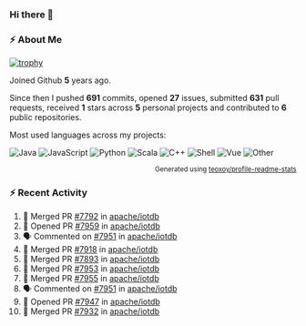 ### Hi there 👋

### :zap: About Me

[![trophy](https://github-profile-trophy.vercel.app/?username=HTHou&theme=onedark)](https://github.com/ryo-ma/github-profile-trophy)
   
Joined Github **5** years ago.

Since then I pushed **691** commits, opened **27** issues, submitted **631** pull requests, received **1** stars across **5** personal projects and contributed to **6** public repositories.

Most used languages across my projects:

![Java](https://img.shields.io/static/v1?style=flat-square&label=%E2%A0%80&color=555&labelColor=%23b07219&message=Java%EF%B8%B194.4%25)
![JavaScript](https://img.shields.io/static/v1?style=flat-square&label=%E2%A0%80&color=555&labelColor=%23f1e05a&message=JavaScript%EF%B8%B11.4%25)
![Python](https://img.shields.io/static/v1?style=flat-square&label=%E2%A0%80&color=555&labelColor=%233572A5&message=Python%EF%B8%B10.7%25)
![Scala](https://img.shields.io/static/v1?style=flat-square&label=%E2%A0%80&color=555&labelColor=%23c22d40&message=Scala%EF%B8%B10.6%25)
![C++](https://img.shields.io/static/v1?style=flat-square&label=%E2%A0%80&color=555&labelColor=%23f34b7d&message=C%2B%2B%EF%B8%B10.6%25)
![Shell](https://img.shields.io/static/v1?style=flat-square&label=%E2%A0%80&color=555&labelColor=%2389e051&message=Shell%EF%B8%B10.4%25)
![Vue](https://img.shields.io/static/v1?style=flat-square&label=%E2%A0%80&color=555&labelColor=%2341b883&message=Vue%EF%B8%B10.3%25)
![Other](https://img.shields.io/static/v1?style=flat-square&label=%E2%A0%80&color=555&labelColor=%23ededed&message=Other%EF%B8%B11.2%25)

<p align="right"><sub>Generated using <a href="https://github.com/marketplace/actions/profile-readme-stats">teoxoy/profile-readme-stats</a></sub></p>


<!--![](https://github.com/HTHou/HTHou/blob/output/github-contribution-grid-snake.svg)-->

<!--![Haonan Hou's github stats](https://github-readme-stats.vercel.app/api?username=HTHou&count_private=true&show_icons=true&theme=onedark)-->

<!--![Haonan Hou's wakatime stats](https://github-readme-stats.vercel.app/api/wakatime?username=HTHou&layout=compact&theme=onedark)-->

<!--![Top Langs](https://github-readme-stats.vercel.app/api/top-langs/?username=HTHou&theme=onedark&layout=compact)-->

### :zap: Recent Activity
<!--START_SECTION:activity-->
1. 🎉 Merged PR [#7792](https://github.com/apache/iotdb/pull/7792) in [apache/iotdb](https://github.com/apache/iotdb)
2. 💪 Opened PR [#7959](https://github.com/apache/iotdb/pull/7959) in [apache/iotdb](https://github.com/apache/iotdb)
3. 🗣 Commented on [#7951](https://github.com/apache/iotdb/issues/7951) in [apache/iotdb](https://github.com/apache/iotdb)
4. 🎉 Merged PR [#7918](https://github.com/apache/iotdb/pull/7918) in [apache/iotdb](https://github.com/apache/iotdb)
5. 🎉 Merged PR [#7893](https://github.com/apache/iotdb/pull/7893) in [apache/iotdb](https://github.com/apache/iotdb)
6. 🎉 Merged PR [#7953](https://github.com/apache/iotdb/pull/7953) in [apache/iotdb](https://github.com/apache/iotdb)
7. 🎉 Merged PR [#7955](https://github.com/apache/iotdb/pull/7955) in [apache/iotdb](https://github.com/apache/iotdb)
8. 🗣 Commented on [#7951](https://github.com/apache/iotdb/issues/7951) in [apache/iotdb](https://github.com/apache/iotdb)
9. 💪 Opened PR [#7947](https://github.com/apache/iotdb/pull/7947) in [apache/iotdb](https://github.com/apache/iotdb)
10. 🎉 Merged PR [#7932](https://github.com/apache/iotdb/pull/7932) in [apache/iotdb](https://github.com/apache/iotdb)
<!--END_SECTION:activity-->

<!--
**HTHou/HTHou** is a ✨ _special_ ✨ repository because its `README.md` (this file) appears on your GitHub profile.

Here are some ideas to get you started:

- 🔭 I’m currently working on ...
- 🌱 I’m currently learning ...
- 👯 I’m looking to collaborate on ...
- 🤔 I’m looking for help with ...
- 💬 Ask me about ...
- 📫 How to reach me: ...
- 😄 Pronouns: ...
- ⚡ Fun fact: ...
-->
